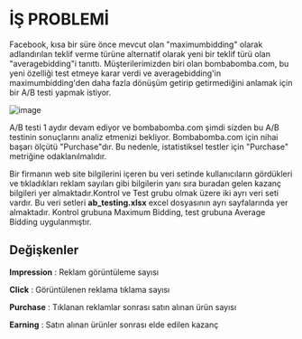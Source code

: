# İŞ PROBLEMİ

Facebook, kısa bir süre önce mevcut olan "maximumbidding" olarak adlandırılan teklif verme türüne alternatif olarak yeni bir teklif türü olan "averagebidding"i tanıttı. Müşterilerimizden biri olan bombabomba.com, bu yeni özelliği test etmeye karar verdi ve averagebidding'in maximumbidding'den daha fazla dönüşüm getirip getirmediğini anlamak için bir A/B testi yapmak istiyor.

![image](https://github.com/yilmaazbengisu/AB-Testi-ile-BiddingYontemlerinin-Donusumunun-Karsilastirilmasi/assets/113296702/9c67f4e7-296c-44d2-af79-45bace423748)


A/B testi 1 aydır devam ediyor ve bombabomba.com şimdi sizden bu A/B testinin sonuçlarını analiz etmenizi bekliyor. Bombabomba.com için nihai başarı ölçütü "Purchase"dır. Bu nedenle, istatistiksel testler için "Purchase" metriğine odaklanılmalıdır.


Bir firmanın web site bilgilerini içeren bu veri setinde kullanıcıların gördükleri ve tıkladıkları reklam sayıları gibi bilgilerin yanı sıra buradan gelen kazanç bilgileri yer almaktadır.Kontrol ve Test grubu olmak üzere iki ayrı veri seti vardır. Bu veri setleri __ab_testing.xlsx__ excel dosyasının ayrı sayfalarında yer almaktadır. Kontrol grubuna Maximum Bidding, test grubuna Average Bidding uygulanmıştır.

## Değişkenler

__Impression__ : Reklam görüntüleme sayısı

__Click__ : Görüntülenen reklama tıklama sayısı

__Purchase__ : Tıklanan reklamlar sonrası satın alınan ürün sayısı

__Earning__ : Satın alınan ürünler sonrası elde edilen kazanç
